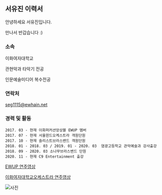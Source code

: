 ## 서유진 이력서

안녕하세요 서유진입니다.

만나서 반갑습니다 :)


### 소속

이화여자대학교

관현악과 타악기 전공

인문예술미디어 복수전공


### 연락처
seg1115@ewhain.net



### 경력 및 활동

```
2017. 03 - 현재 이화퍼커션앙상블 EWUP 멤버
2017. 07 - 현재 서울윈드오케스트라 객원단원
2017. 10 - 현재 솔리스트브라스밴드 객원단원
2018. 01 - 2018. 03 / 2019. 01 - 2020. 03  염광고등학교 관악예술과 강사출강
2018. 09 - 2020. 03 소나무브라스밴드 단원
2020. 11 - 현재 C9 Entertainment 출강
```


[EWUP 연주영상](https://youtu.be/TvFqRp0TA_w)


[이화여자대학교오케스트라 연주영상](https://youtu.be/vbaf-CXBO-s)



![사진](https://user-images.githubusercontent.com/90170417/132167824-d4f28f2a-6839-4dc8-944d-897798a5b737.jpg)





